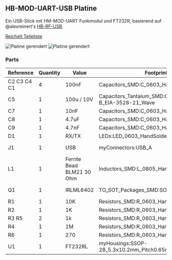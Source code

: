 ## HB-MOD-UART-USB Platine
Ein USB-Stick mit HM-MOD-UART Funkmodul und FT232R, basierend auf @alexreinert's [HB-RF-USB](https://github.com/alexreinert/PCB/#hb-rf-usb). 

[Reichelt Teileliste](https://www.reichelt.de/my/1657385)

![Platine gerendert](https://github.com/stan23/myPCBs/blob/master/HB-MOD-UART-USB/Bilder/HB-MOD-UART-USB%20rendered%20top.png)
![Platine gerendert](https://github.com/stan23/myPCBs/blob/master/HB-MOD-UART-USB/Bilder/HB-MOD-UART-USB%20rendered%20bot.png)

### Parts

|Reference   |Quantity|Value       |Footprint                                                  |Datasheet                                                                             |
|------------|--------|------------|-----------------------------------------------------------|--------------------------------------------------------------------------------------|
|C2 C3 C4 C1 |4       |100nF       |Capacitors_SMD:C_0603_HandSoldering                        |~                                                                                     |
|C5          |1       |100u / 10V  |Capacitors_Tantalum_SMD:CP_Tantalum_Case-B_EIA-3528-21_Wave|~                                                                                     |
|C7          |1       |10nF        |Capacitors_SMD:C_0603_HandSoldering                        |~                                                                                     |
|C8          |1       |4.7uF       |Capacitors_SMD:C_0603_HandSoldering                        |~                                                                                     |
|C9          |1       |4.7nF       |Capacitors_SMD:C_0603_HandSoldering                        |~                                                                                     |
|D1          |1       |RX/TX       |LEDs:LED_0603_HandSoldering                                |~                                                                                     |
|J1          |1       |USB         |myConnectors:USB_A                                         |https://www.reichelt.de/usb-einbaustecker-typ-a-gew-pcb-lum-2410-08-p116154.html      |
|L1          |1       |Ferrite Bead BLM21 30 Ohm|Inductors_SMD:L_0805_HandSoldering                         |~                                                                                     |
|Q1          |1       |IRLML6402   |TO_SOT_Packages_SMD:SOT-23                                 |https://www.infineon.com/dgdl/irlml6402pbf.pdf?fileId=5546d462533600a401535668d5c2263c|
|R1          |1       |10K         |Resistors_SMD:R_0603_HandSoldering                         |~                                                                                     |
|R2          |1       |1K          |Resistors_SMD:R_0603_HandSoldering                         |~                                                                                     |
|R3 R5       |2       |1k          |Resistors_SMD:R_0603_HandSoldering                         |~                                                                                     |
|R4          |1       |1M          |Resistors_SMD:R_0603_HandSoldering                         |~                                                                                     |
|R6          |1       |270         |Resistors_SMD:R_0603_HandSoldering                         |~                                                                                     |
|U1          |1       |FT232RL     |myHousings:SSOP-28_5.3x10.2mm_Pitch0.65mm_Handsoldering    |http://www.ftdichip.com/Products/ICs/FT232RL.htm                                      |
